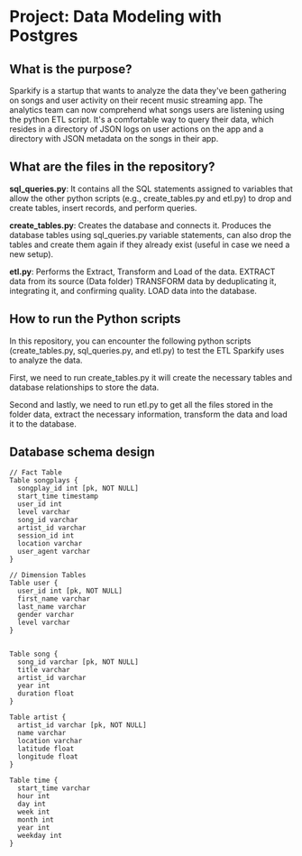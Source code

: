 # Project: Data Modeling with Postgres

## What is the purpose?

Sparkify is a startup that wants to analyze the data they've been gathering on songs and user activity on their recent music streaming app. The analytics team can now comprehend what songs users are listening using the python ETL script. It's a comfortable way to query their data, which resides in a directory of JSON logs on user actions on the app and a directory with JSON metadata on the songs in their app.

## What are the files in the repository?

**sql_queries.py**:
It contains all the SQL statements assigned to variables that allow the other python scripts (e.g., create_tables.py and etl.py) to drop and create tables, insert records, and perform queries.

**create_tables.py**:
Creates the database and connects it. Produces the database tables using sql_queries.py variable statements, can also drop the tables and create them again if they already exist (useful in case we need a new setup).

**etl.py**:
Performs the Extract, Transform and Load of the data.
EXTRACT data from its source (Data folder)
TRANSFORM data by deduplicating it, integrating it, and confirming quality.
LOAD data into the database.

## How to run the Python scripts
In this repository, you can encounter the following python scripts (create_tables.py, sql_queries.py, and etl.py) to test the ETL Sparkify uses to analyze the data.

First, we need to run create_tables.py it will create the necessary tables and database relationships to store the data.

Second and lastly, we need to run etl.py to get all the files stored in the folder data, extract the necessary information, transform the data and load it to the database.

## Database schema design

    // Fact Table
    Table songplays {
      songplay_id int [pk, NOT NULL]
      start_time timestamp
      user_id int
      level varchar
      song_id varchar
      artist_id varchar
      session_id int
      location varchar
      user_agent varchar
    }

    // Dimension Tables
    Table user {
      user_id int [pk, NOT NULL]
      first_name varchar
      last_name varchar
      gender varchar
      level varchar
    }


    Table song {
      song_id varchar [pk, NOT NULL]
      title varchar
      artist_id varchar
      year int
      duration float
    }

    Table artist {
      artist_id varchar [pk, NOT NULL]
      name varchar
      location varchar
      latitude float
      longitude float
    }

    Table time {
      start_time varchar
      hour int
      day int
      week int
      month int
      year int
      weekday int
    }
